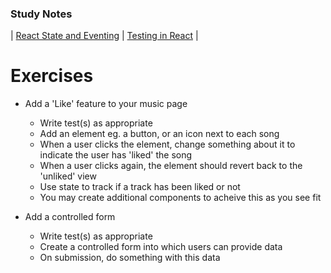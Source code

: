 ### Study Notes
| [React State and Eventing](https://github.com/getfutureproof/fp_guides_wiki/wiki/React-State-and-Eventing-(Functional-Components)) | [Testing in React](https://github.com/getfutureproof/fp_guides_wiki/wiki/TDD-in-React) |

# Exercises
- Add a 'Like' feature to your music page
  - Write test(s) as appropriate
  - Add an element eg. a button, or an icon next to each song
  - When a user clicks the element, change something about it to indicate the user has 'liked' the song
  - When a user clicks again, the element should revert back to the 'unliked' view
  - Use state to track if a track has been liked or not
  - You may create additional components to acheive this as you see fit

- Add a controlled form
  - Write test(s) as appropriate
  - Create a controlled form into which users can provide data
  - On submission, do something with this data
